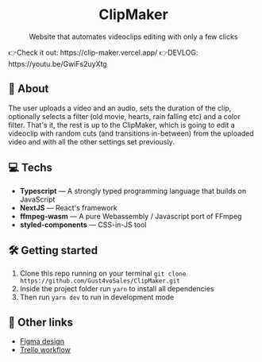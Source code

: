 <h1 align="center">
ClipMaker
</h1>

<p align="center">Website that automates videoclips editing with only a few clicks</p>
👉Check it out: https://clip-maker.vercel.app/
👉DEVLOG: https://youtu.be/GwiFs2uyXtg

## 📜 About
The user uploads a video and an audio, sets the duration of the clip, optionally selects a filter (old movie, hearts, rain falling etc) and a color filter. That's it, the rest is up to the ClipMaker, which is going to edit a videoclip with random cuts (and transitions in-between) from the uploaded video and with all the other settings set previously.

## 💻 Techs
[//]: # (Add the features of your project here:)
- **Typescript** — A strongly typed programming language that builds on JavaScript
- **NextJS** — React's framework
- **ffmpeg-wasm** — A pure Webassembly / Javascript port of FFmpeg
- **styled-components** — CSS-in-JS tool

## 🛠 Getting started
1. Clone this repo running on your terminal ```git clone https://github.com/Gust4voSales/ClipMaker.git``` 
2. Inside the project folder run ```yarn``` to install all dependencies
3. Then run ```yarn dev``` to run in development mode

## 🔗 Other links
- [Figma design](https://www.figma.com/file/RoOkWt2Xg9n1pIxhrITiSn/ClipMaker?node-id=0%3A1)
- [Trello workflow](https://trello.com/b/ecAtrdIg/clipmaker)
